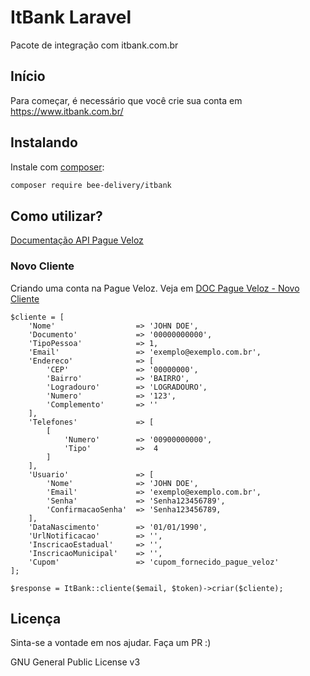 # ItBank Laravel

Pacote de integração com itbank.com.br

## Início

Para começar, é necessário que você crie sua conta em https://www.itbank.com.br/

## Instalando

Instale com [composer](https://getcomposer.org/):

```bash
composer require bee-delivery/itbank
```

## Como utilizar?


[Documentação API Pague Veloz](https://www.itbank.com.br/Help)

### Novo Cliente

Criando uma conta na Pague Veloz. Veja em [DOC Pague Veloz - Novo Cliente](https://www.itbank.com.br/Help/Api/POST-api-v5-Assinar)

```
$cliente = [
    'Nome'                  => 'JOHN DOE',
    'Documento'             => '00000000000',
    'TipoPessoa'            => 1,
    'Email'                 => 'exemplo@exemplo.com.br',
    'Endereco'              => [
        'CEP'               => '00000000',
        'Bairro'            => 'BAIRRO',
        'Logradouro'        => 'LOGRADOURO',
        'Numero'            => '123',
        'Complemento'       => ''
    ],
    'Telefones'             => [
        [
            'Numero'        => '00900000000',
            'Tipo'          =>  4
        ]
    ],
    'Usuario'               => [
        'Nome'              => 'JOHN DOE',
        'Email'             => 'exemplo@exemplo.com.br',
        'Senha'             => 'Senha123456789',
        'ConfirmacaoSenha'  => 'Senha123456789,
    ],
    'DataNascimento'        => '01/01/1990',
    'UrlNotificacao'        => '',
    'InscricaoEstadual'     => '',
    'InscricaoMunicipal'    => '',
    'Cupom'                 => 'cupom_fornecido_pague_veloz'
];

$response = ItBank::cliente($email, $token)->criar($cliente);
```


## Licença

Sinta-se a vontade em nos ajudar. Faça um PR :)

GNU General Public License v3
